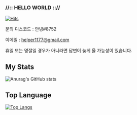 ### //:: HELLO WORLD :://

[![Hits](https://hits.seeyoufarm.com/api/count/incr/badge.svg?url=https%3A%2F%2Fgithub.com%2FMRMUST&count_bg=%2379C83D&title_bg=%23555555&icon=internetarchive.svg&icon_color=%23E7E7E7&title=hits&edge_flat=false)](https://hits.seeyoufarm.com)


문의
디스코드 : 안녕#8752

이메일 : helper1177@gmail.com

휴일 또는 명절일 경우가 아니라면 답변이 늦게 올 가능성이 있습니다.

## My Stats

![Anurag's GitHub stats](https://github-readme-stats.vercel.app/api?username=MRMUST&show_icons=true&theme=radical)




## Top Language

[![Top Langs](https://github-readme-stats.vercel.app/api/top-langs/?username=MRMUST&layout=compact&theme=radical)](https://github.com/anuraghazra/github-readme-stats)


